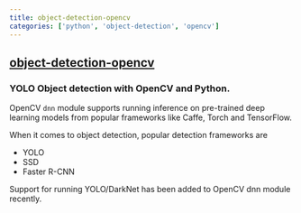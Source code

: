 ```yaml
---
title: object-detection-opencv
categories: ['python', 'object-detection', 'opencv']
---
```

## [object-detection-opencv](https://github.com/arunponnusamy/object-detection-opencv)

### YOLO Object detection with OpenCV and Python.


OpenCV `dnn` module supports running inference on pre-trained deep learning models from popular frameworks like Caffe, Torch and TensorFlow. 

When it comes to object detection, popular detection frameworks are
 * YOLO
 * SSD
 * Faster R-CNN
 
 Support for running YOLO/DarkNet has been added to OpenCV dnn module recently. 
 